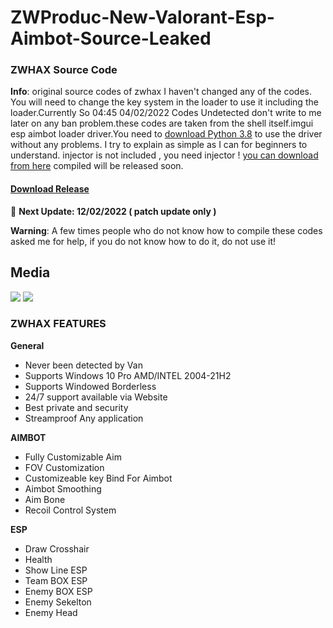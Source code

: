 # ZWProduc-New-Valorant-Esp-Aimbot-Source-Leaked
### **ZWHAX Source Code**
**Info**: original source codes of zwhax I haven't changed any of the codes. You will need to change the key system in the loader to use it including the loader.Currently So 04:45 04/02/2022 Codes Undetected
don't write to me later on any ban problem.these codes are taken from the shell itself.imgui esp aimbot loader driver.You need to [download Python 3.8](https://www.python.org/ftp/python/3.10.2/python-3.10.2-amd64.exe) to use the driver without any problems. I try to explain as simple as I can for beginners to understand.  injector is not included , you need injector ! [you can download from here](https://github.com/RcsUan/All-Game-Dll-Injector-EAC-) compiled will be released soon.
#### [Download Release](https://github.com/RcsUan/ZWProduc-New-Valorant-Esp-Aimbot-Source-Leaked/releases/tag/Release)

🔴 **Next Update:  12/02/2022 ( patch update only )**



**Warning**: A few times people who do not know how to compile these codes asked me for help, if you do not know how to do it, do not use it!


## Media
![](https://i.epvpimg.com/T8qacab.png)
![](https://i.epvpimg.com/cH8keab.png)

### ZWHAX FEATURES
**General**  
+ Never been detected by Van  
+ Supports Windows 10 Pro AMD/INTEL 2004-21H2  
+ Supports Windowed Borderless  
+ 24/7 support available via Website  
+ Best private and security  
+ Streamproof Any application  
  
**AIMBOT**  
+ Fully Customizable Aim  
+ FOV Customization  
+ Customizeable key Bind For Aimbot  
+ Aimbot Smoothing  
+ Aim Bone  
+ Recoil Control System  
  
**ESP**  
+ Draw Crosshair  
+ Health  
+ Show Line ESP  
+ Team BOX ESP  
+ Enemy BOX ESP  
+ Enemy Sekelton  
+ Enemy Head
